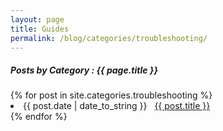 ```yaml
---
layout: page
title: Guides
permalink: /blog/categories/troubleshooting/
---
```


<h5> Posts by Category : {{ page.title }} </h5>

<div class="card">
{% for post in site.categories.troubleshooting %}
 <li class="category-posts"><span>{{ post.date | date_to_string }}</span> &nbsp; <a href="{{ post.url }}">{{ post.title }}</a></li>
{% endfor %}
</div>